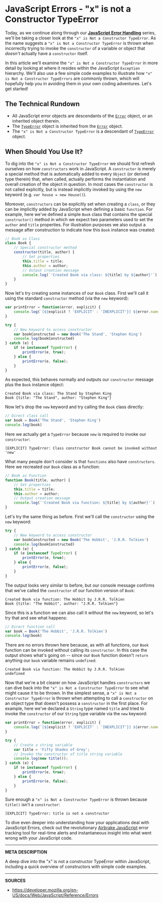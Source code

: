 # JavaScript Errors - "x" is not a Constructor TypeError

Today, as we continue along through our [__JavaScript Error Handling__](https://airbrake.io/blog/javascript-error-handling/javascript-error-hierarchy) series, we'll be taking a closer look at the `"x" is Not a Constructor TypeError`.  As the name suggests a `"x" is Not a Constructor TypeError` is thrown when incorrectly trying to invoke the `constructor` of a variable or object that _doesn't_ actually have a `constructor` itself.

In this article we'll examine the `"x" is Not a Constructor TypeError` in more detail by looking at where it resides within the JavaScript `Exception` hierarchy.  We'll also use a few simple code examples to illustrate how `"x" is Not a Constructor TypeErrors` are commonly thrown, which will hopefully help you in avoiding them in your own coding adventures.  Let's get started!

## The Technical Rundown

- All JavaScript error objects are descendants of the [`Error`](https://airbrake.io/blog/javascript-error-handling/javascript-error-hierarchy) object, or an inherited object therein.
- The [`TypeError`](https://developer.mozilla.org/en-US/docs/Web/JavaScript/Reference/Global_Objects/TypeError) object is inherited from the [`Error`](https://airbrake.io/blog/javascript-error-handling/javascript-error-hierarchy) object.
- The `"x" is Not a Constructor TypeError` is a descendant of [`TypeError`](https://developer.mozilla.org/en-US/docs/Web/JavaScript/Reference/Global_Objects/TypeError) object.

## When Should You Use It?

To dig into the `"x" is Not a Constructor TypeError` we should first refresh ourselves on how `constructors` work in JavaScript.  A `constructor` is merely a special method that is automatically added to every `Object` (or derived type therein) that, when called, actually performs the instantiation and overall creation of the object in question.  In most cases the `constructor` is not called explicitly, but is instead implicitly invoked by using the `new` keyword (e.g. `var house = new House()`).

Moreover, `constructors` can be explicitly set when creating a `class`, or they can be implicitly added by JavaScript when defining a basic `function`.  For example, here we've defined a simple `Book` class that contains the special `constructor()` method in which we expect two parameters used to set the `author` and `title` properties.  For illustration purposes we also output a message after construction to indicate how this `Book` instance was created:

```js
// Book as Class
class Book {
    // Special constructor method
    constructor(title, author) {
        // Set properties
        this.title = title;
        this.author = author;
        // Output creation message
        console.log(`'Created Book via class: ${title} by ${author}'`)
    }
}
```

Now let's try creating some instances of our `Book` class.  First we'll call it using the standard `constructor` method (via the `new` keyword):

```js
var printError = function(error, explicit) {
    console.log(`[${explicit ? 'EXPLICIT' : 'INEXPLICIT'}] ${error.name}: ${error.message}`);
}

try {
    // New keyword to access constructor
    var bookConstructed = new Book('The Stand', 'Stephen King')
    console.log(bookConstructed)           
} catch (e) {
    if (e instanceof TypeError) {
        printError(e, true);
    } else {
        printError(e, false);
    }
}
```

As expected, this behaves normally and outputs our `constructor` message plus the `Book` instance object:

```
Created Book via class: The Stand by Stephen King
Book {title: "The Stand", author: "Stephen King"}
```

Now let's drop the `new` keyword and try calling the `Book` class directly:

```js
// Direct class call
var book = Book('The Stand', 'Stephen King')
console.log(book) 
```

Here we actually get a `TypeError` because `new` is required to invoke our `constructor`:

```
[EXPLICIT] TypeError: Class constructor Book cannot be invoked without 'new'
```

What many people don't consider is that `functions` also have `constructors`.  Here we recreated our `Book` class as a function:

```js
// Book as Function
function Book(title, author) {
    // Set properties
    this.title = title;
    this.author = author;
    // Output creation message
    console.log(`'Created Book via function: ${title} by ${author}'`)
}
```

Let's try the same thing as before.  First we'll call the `constructor` using the `new` keyword:

```js
try {
    // New keyword to access constructor
    var bookConstructed = new Book('The Hobbit', 'J.R.R. Tolkien')
    console.log(bookConstructed)          
} catch (e) {
    if (e instanceof TypeError) {
        printError(e, true);
    } else {
        printError(e, false);
    }
}
```

The output looks very similar to before, but our console message confirms that we've called the `constructor` of our function version of `Book`:

```
Created Book via function: The Hobbit by J.R.R. Tolkien
Book {title: "The Hobbit", author: "J.R.R. Tolkien"}
```

Since this is a function we can also call it _without_ the `new` keyword, so let's try that and see what happens:

```js
// Direct function call
var book = Book('The Hobbit', 'J.R.R. Tolkien')
console.log(book)     
```

There are no errors thrown here because, as with all functions, our `Book` function can be invoked without calling its `constructor`.  In this case the output shows what's going on -- since our `Book` function doesn't `return` anything our `book` variable remains `undefined`:

```
Created Book via function: The Hobbit by J.R.R. Tolkien
undefined
```

Now that we're a bit clearer on how JavaScript handles `constructors` we can dive back into the `"x" is Not a Constructor TypeError` to see what might cause it to be thrown.  In the simplest sense, a `"x" is Not a Constructor TypeError` is thrown when attempting to call a `constructor` on an object type that doesn't possess a `constructor` in the first place.  For example, here we've declared a `String` type named `title` and tried to invoke the `constructor` of our `String` type variable via the `new` keyword:

```js
var printError = function(error, explicit) {
    console.log(`[${explicit ? 'EXPLICIT' : 'INEXPLICIT'}] ${error.name}: ${error.message}`);
}

try {
    // Create a string variable
    var title = 'Fifty Shades of Grey';
    // Invoke the constructor of title string variable
    console.log(new title());
} catch (e) {
    if (e instanceof TypeError) {
        printError(e, true);
    } else {
        printError(e, false);
    }
}
```

Sure enough a `"x" is Not a Constructor TypeError` is thrown because `title()` isn't a `constructor`:

```
[EXPLICIT] TypeError: title is not a constructor
```

To dive even deeper into understanding how your applications deal with JavaScript Errors, check out the revolutionary <a class="js-cta-utm" href="https://airbrake.io/languages/javascript_exception_handler?utm_source=blog&amp;utm_medium=end-post&amp;utm_campaign=airbrake-js">Airbrake JavaScript</a> error tracking tool for real-time alerts and instantaneous insight into what went wrong with your JavaScript code.

---

__META DESCRIPTION__

A deep dive into the "x" is not a constructor TypeError within JavaScript, including a quick overview of constructors with simple code examples.

---

__SOURCES__

- https://developer.mozilla.org/en-US/docs/Web/JavaScript/Reference/Errors
